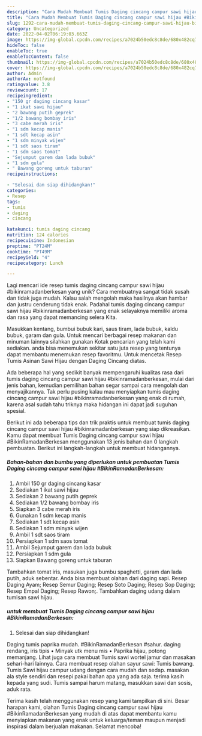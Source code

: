```yaml
---
description: "Cara Mudah Membuat Tumis Daging cincang campur sawi hijau #BikinRamadanBerkesan yang Lezat Sekali"
title: "Cara Mudah Membuat Tumis Daging cincang campur sawi hijau #BikinRamadanBerkesan yang Lezat Sekali"
slug: 1292-cara-mudah-membuat-tumis-daging-cincang-campur-sawi-hijau-bikinramadanberkesan-yang-lezat-sekali
category: Uncategorized
date: 2022-04-02T06:19:03.663Z
image: https://img-global.cpcdn.com/recipes/a7024b50edc8c8de/680x482cq70/tumis-daging-cincang-campur-sawi-hijau-bikinramadanberkesan-foto-resep-utama.jpg
hideToc: false
enableToc: true
enableTocContent: false
thumbnail: https://img-global.cpcdn.com/recipes/a7024b50edc8c8de/680x482cq70/tumis-daging-cincang-campur-sawi-hijau-bikinramadanberkesan-foto-resep-utama.jpg
cover: https://img-global.cpcdn.com/recipes/a7024b50edc8c8de/680x482cq70/tumis-daging-cincang-campur-sawi-hijau-bikinramadanberkesan-foto-resep-utama.jpg
author: Admin
authorAv: notfound
ratingvalue: 3.8
reviewcount: 17
recipeingredient:
- "150 gr daging cincang kasar"
- "1 ikat sawi hijau"
- "2 bawang putih geprek"
- "1/2 bawang bombay iris"
- "3 cabe merah iris"
- "1 sdm kecap manis"
- "1 sdt kecap asin"
- "1 sdm minyak wijen"
- "1 sdt saos tiram"
- "1 sdm saos tomat"
- "Sejumput garem dan lada bubuk"
- "1 sdm gula"
- " Bawang goreng untuk taburan"
recipeinstructions:

- "Selesai dan siap dihidangkan!"
categories:
- Resep
tags:
- tumis
- daging
- cincang

katakunci: tumis daging cincang 
nutrition: 124 calories
recipecuisine: Indonesian
preptime: "PT24M"
cooktime: "PT49M"
recipeyield: "4"
recipecategory: Lunch

---
```





Lagi mencari ide resep tumis daging cincang campur sawi hijau #bikinramadanberkesan yang unik? Cara membuatnya sangat tidak susah dan tidak juga mudah. Kalau salah mengolah maka hasilnya akan hambar dan justru cenderung tidak enak. Padahal tumis daging cincang campur sawi hijau #bikinramadanberkesan yang enak selayaknya memiliki aroma dan rasa yang dapat memancing selera Kita.





Masukkan kentang, bumbui bubuk kari, saus tiram, lada bubuk, kaldu bubuk, garam dan gula. Untuk mencari berbagai resep makanan dan minuman lainnya silahkan gunakan Kotak pencarian yang telah kami sediakan. anda bisa menemukan sekitar satu juta resep yang tentunya dapat membantu menemukan resep favoritmu. Untuk mencetak Resep Tumis Asinan Sawi Hijau dengan Daging Cincang diatas.

Ada beberapa hal yang sedikit banyak mempengaruhi kualitas rasa dari tumis daging cincang campur sawi hijau #bikinramadanberkesan, mulai dari jenis bahan, kemudian pemilihan bahan segar sampai cara mengolah dan menyajikannya. Tak perlu pusing kalau mau menyiapkan tumis daging cincang campur sawi hijau #bikinramadanberkesan yang enak di rumah, karena asal sudah tahu triknya maka hidangan ini dapat jadi suguhan spesial.






Berikut ini ada beberapa tips dan trik praktis untuk membuat tumis daging cincang campur sawi hijau #bikinramadanberkesan yang siap dikreasikan. Kamu dapat membuat Tumis Daging cincang campur sawi hijau #BikinRamadanBerkesan menggunakan 13 jenis bahan dan 0 langkah pembuatan. Berikut ini langkah-langkah untuk membuat hidangannya.

<!--inarticleads1-->

##### Bahan-bahan dan bumbu yang diperlukan untuk pembuatan Tumis Daging cincang campur sawi hijau #BikinRamadanBerkesan:

1. Ambil 150 gr daging cincang kasar
1. Sediakan 1 ikat sawi hijau
1. Sediakan 2 bawang putih geprek
1. Sediakan 1/2 bawang bombay iris
1. Siapkan 3 cabe merah iris
1. Gunakan 1 sdm kecap manis
1. Sediakan 1 sdt kecap asin
1. Sediakan 1 sdm minyak wijen
1. Ambil 1 sdt saos tiram
1. Persiapkan 1 sdm saos tomat
1. Ambil Sejumput garem dan lada bubuk
1. Persiapkan 1 sdm gula
1. Siapkan  Bawang goreng untuk taburan


Tambahkan tomat iris, masukan juga bumbu spaghetti, garam dan lada putih, aduk sebentar. Anda bisa membuat olahan dari daging sapi. Resep Daging Ayam; Resep Semur Daging; Resep Soto Daging; Resep Sop Daging; Resep Empal Daging; Resep Rawon;. Tambahkan daging udang dalam tumisan sawi hijau. 

<!--inarticleads2-->

#####  untuk membuat Tumis Daging cincang campur sawi hijau #BikinRamadanBerkesan:


1. Selesai dan siap dihidangkan!

Daging tumis paprika mudah. #BikinRamadanBerkesan #sahur. daging rendang, iris tipis • Minyak utk menu mis • Paprika hijau, potong memanjang. Lihat juga cara membuat Tumis sawi wortel jamur dan masakan sehari-hari lainnya. Cara membuat resep olahan sayur sawi: Tumis bawang. Tumis Sawi hijau campur udang dengan cara mudah dan sedap. masakan ala style sendiri dan resepi pakai bahan apa yang ada saja. terima kasih kepada yang sudi. Tumis sampai harum matang, masukkan sawi dan sosis, aduk rata. 

Terima kasih telah menggunakan resep yang kami tampilkan di sini. Besar harapan kami, olahan Tumis Daging cincang campur sawi hijau #BikinRamadanBerkesan yang mudah di atas dapat membantu kamu menyiapkan makanan yang enak untuk keluarga/teman maupun menjadi inspirasi dalam berjualan makanan. Selamat mencoba!
